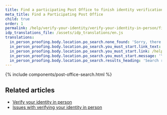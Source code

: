 ```yaml
---
title: Find a participating Post Office to finish identity verification
meta_title: Find a Participating Post Office
child: true
order: 1
permalink: /help/verify-your-identity/verify-your-identity-in-person/find-a-participating-post-office/
idp_translations_file: /assets/idp_translations/en.js
translations:
  in_person_proofing.body.location.po_search.none_found: 'Sorry, there are no participating Post Offices within 50 miles of %{address}'
  in_person_proofing.body.location.po_search.you_must_start.link_text: 'Learn more about verifying your identity in person.'
  in_person_proofing.body.location.po_search.you_must_start.link: /help/verify-your-identity/verify-your-identity-in-person/
  in_person_proofing.body.location.po_search.you_must_start.message: 'You must start this process on %{app_name} before going to the Post Office.'
  in_person_proofing.body.location.po_search.results_heading: 'Search results for Post Offices near you'
---
```


{% include components/post-office-search.html %}

## Related articles

* [Verify your identity in person](/help/verify-your-identity/verify-your-identity-in-person/)
* [Issues with verifying your identity in person](/help/verify-your-identity/verify-your-identity-in-person/issues-with-verifying-your-identity-in-person/)
